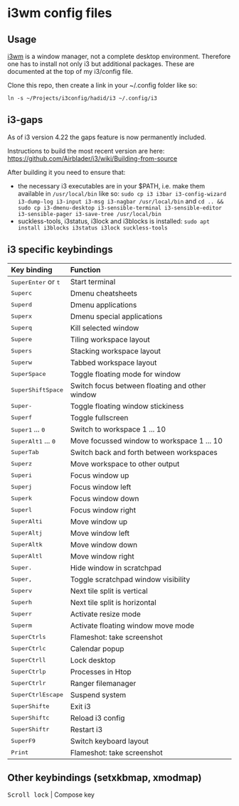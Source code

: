 # i3wm config files

## Usage

[i3wm](https://i3wm.org/) is a window manager, not a complete desktop
environment. Therefore one has to install not only i3 but additional packages.
These are documented at the top of my i3/config file.

Clone this repo, then create a link in your ~/.config folder like so:

```
ln -s ~/Projects/i3config/hadid/i3 ~/.config/i3
```


## i3-gaps

As of i3 version 4.22 the gaps feature is now permanently included.

Instructions to build the most recent version are here:
https://github.com/Airblader/i3/wiki/Building-from-source

After building it you need to ensure that:

* the necessary i3 executables are in your $PATH, i.e. make them available in `/usr/local/bin` like so:
`sudo cp i3 i3bar i3-config-wizard i3-dump-log i3-input i3-msg i3-nagbar /usr/local/bin` and
`cd .. && sudo cp i3-dmenu-desktop i3-sensible-terminal i3-sensible-editor i3-sensible-pager i3-save-tree /usr/local/bin`
* suckless-tools, i3status, i3lock and i3blocks is installed: `sudo apt install i3blocks i3status i3lock suckless-tools`


## i3 specific keybindings

Key binding | Function
:--- | :---
<kbd>Super</kbd><kbd>Enter</kbd> or <kbd>t</kbd>                | Start terminal
<kbd>Super</kbd><kbd>c</kbd>                                    | Dmenu cheatsheets
<kbd>Super</kbd><kbd>d</kbd>                                    | Dmenu applications
<kbd>Super</kbd><kbd>x</kbd>                                    | Dmenu special applications
<kbd>Super</kbd><kbd>q</kbd>                                    | Kill selected window
<kbd>Super</kbd><kbd>e</kbd>                                    | Tiling workspace layout
<kbd>Super</kbd><kbd>s</kbd>                                    | Stacking workspace layout
<kbd>Super</kbd><kbd>w</kbd>                                    | Tabbed workspace layout
<kbd>Super</kbd><kbd>Space</kbd>                                | Toggle floating mode for window
<kbd>Super</kbd><kbd>Shift</kbd><kbd>Space</kbd>                | Switch focus between floating and other window
<kbd>Super</kbd><kbd>-</kbd>                                    | Toggle floating window stickiness
<kbd>Super</kbd><kbd>f</kbd>                                    | Toggle fullscreen
<kbd>Super</kbd><kbd>1</kbd> ... <kbd>0</kbd>                   | Switch to workspace 1 ... 10
<kbd>Super</kbd><kbd>Alt</kbd><kbd>1</kbd> ... <kbd>0</kbd>     | Move focussed window to workspace 1 ... 10
<kbd>Super</kbd><kbd>Tab</kbd>                                  | Switch back and forth between workspaces
<kbd>Super</kbd><kbd>z</kbd>                                    | Move workspace to other output
<kbd>Super</kbd><kbd>i</kbd>                                    | Focus window up
<kbd>Super</kbd><kbd>j</kbd>                                    | Focus window left
<kbd>Super</kbd><kbd>k</kbd>                                    | Focus window down
<kbd>Super</kbd><kbd>l</kbd>                                    | Focus window right
<kbd>Super</kbd><kbd>Alt</kbd><kbd>i</kbd>                      | Move window up
<kbd>Super</kbd><kbd>Alt</kbd><kbd>j</kbd>                      | Move window left
<kbd>Super</kbd><kbd>Alt</kbd><kbd>k</kbd>                      | Move window down
<kbd>Super</kbd><kbd>Alt</kbd><kbd>l</kbd>                      | Move window right
<kbd>Super</kbd><kbd>.</kbd>                                    | Hide window in scratchpad
<kbd>Super</kbd><kbd>,</kbd>                                    | Toggle scratchpad window visibility
<kbd>Super</kbd><kbd>v</kbd>                                    | Next tile split is vertical
<kbd>Super</kbd><kbd>h</kbd>                                    | Next tile split is horizontal
<kbd>Super</kbd><kbd>r</kbd>                                    | Activate resize mode
<kbd>Super</kbd><kbd>m</kbd>                                    | Activate floating window move mode
<kbd>Super</kbd><kbd>Ctrl</kbd><kbd>s</kbd>                     | Flameshot: take screenshot
<kbd>Super</kbd><kbd>Ctrl</kbd><kbd>c</kbd>                     | Calendar popup
<kbd>Super</kbd><kbd>Ctrl</kbd><kbd>l</kbd>                     | Lock desktop
<kbd>Super</kbd><kbd>Ctrl</kbd><kbd>p</kbd>                     | Processes in Htop
<kbd>Super</kbd><kbd>Ctrl</kbd><kbd>r</kbd>                     | Ranger filemanager
<kbd>Super</kbd><kbd>Ctrl</kbd><kbd>Escape</kbd>                | Suspend system
<kbd>Super</kbd><kbd>Shift</kbd><kbd>e</kbd>                    | Exit i3
<kbd>Super</kbd><kbd>Shift</kbd><kbd>c</kbd>                    | Reload i3 config
<kbd>Super</kbd><kbd>Shift</kbd><kbd>r</kbd>                    | Restart i3
<kbd>Super</kbd><kbd>F9</kbd>                                   | Switch keyboard layout
<kbd>Print</kbd>                                                | Flameshot: take screenshot

## Other keybindings (setxkbmap, xmodmap)

<kbd>Scroll lock</kbd>                                          | Compose key
